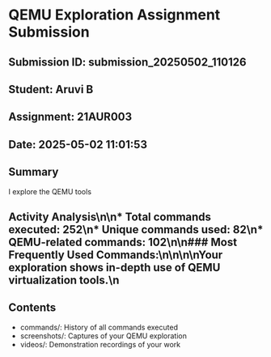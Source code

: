 # QEMU Exploration Assignment Submission

## Submission ID: submission_20250502_110126
## Student: Aruvi B
## Assignment: 21AUR003
## Date: 2025-05-02 11:01:53

## Summary
I explore the QEMU tools


## Activity Analysis\n\n* Total commands executed: 252\n* Unique commands used: 82\n* QEMU-related commands: 102\n\n### Most Frequently Used Commands:\n\n\n\nYour exploration shows in-depth use of QEMU virtualization tools.\n

## Contents
- commands/: History of all commands executed
- screenshots/: Captures of your QEMU exploration
- videos/: Demonstration recordings of your work
